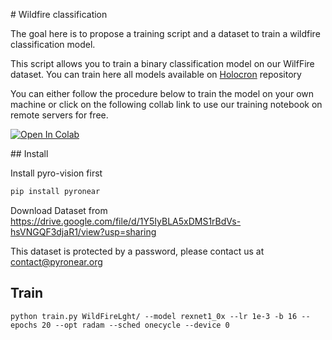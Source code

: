 # Wildfire classification

The goal here is to propose a training script and a dataset to train a wildfire classification model. 

This script allows you to train a binary classification model on our WilfFire dataset. You can train here all models available on [Holocron](https://github.com/frgfm/Holocron/tree/master/holocron/models) repository

You can either follow the procedure below to train the model on your own machine or click on the following collab link to use our training notebook on remote servers for free.


[![Open In Colab](https://colab.research.google.com/assets/colab-badge.svg)](https://colab.research.google.com/gist/MateoLostanlen/1300692a2ab41418276b455f4eeab64c/train-wildfire.ipynb)

## Install

Install pyro-vision first

```bash
pip install pyronear
```

Download Dataset from https://drive.google.com/file/d/1Y5IyBLA5xDMS1rBdVs-hsVNGQF3djaR1/view?usp=sharing

This dataset is protected by a password, please contact us at contact@pyronear.org


## Train

```
python train.py WildFireLght/ --model rexnet1_0x --lr 1e-3 -b 16 --epochs 20 --opt radam --sched onecycle --device 0
```

